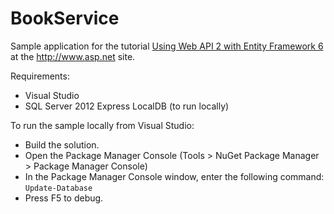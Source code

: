 BookService
===========

Sample application for the tutorial [Using Web API 2 with Entity Framework 6](http://www.asp.net/web-api/overview/creating-web-apis/using-web-api-with-entity-framework/part-1) at the http://www.asp.net site.

Requirements:

- Visual Studio
- SQL Server 2012 Express LocalDB (to run locally)

To run the sample locally from Visual Studio:

- Build the solution.
- Open the Package Manager Console (Tools > NuGet Package Manager > Package Manager Console)
- In the Package Manager Console window, enter the following command: `Update-Database`
- Press F5 to debug.



